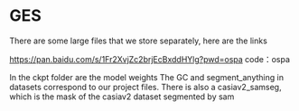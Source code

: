 # GES
There are some large files that we store separately, here are the links

https://pan.baidu.com/s/1Fr2XvjZc2brjEcBxddHYlg?pwd=ospa 
code：ospa 

In the ckpt folder are the model weights
The GC and segment_anything in datasets correspond to our project files.
There is also a casiav2_samseg, which is the mask of the casiav2 dataset segmented by sam

